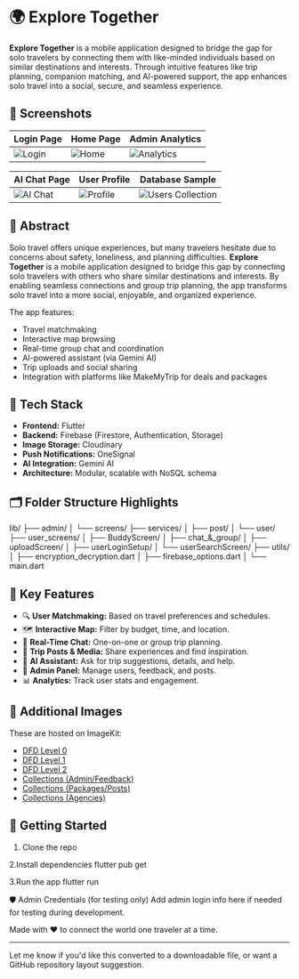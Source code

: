 # 🌍 Explore Together

**Explore Together** is a mobile application designed to bridge the gap for solo travelers by connecting them with like-minded individuals based on similar destinations and interests. Through intuitive features like trip planning, companion matching, and AI-powered support, the app enhances solo travel into a social, secure, and seamless experience.

## 📱 Screenshots

| Login Page | Home Page | Admin Analytics |
|------------|-----------|-----------------|
| ![Login](https://ik.imagekit.io/uthakkan/ExploreTogether/login.jpeg) | ![Home](https://ik.imagekit.io/uthakkan/ExploreTogether/user_homepage.jpeg) | ![Analytics](https://ik.imagekit.io/uthakkan/ExploreTogether/admin_analytics.jpeg) |

| AI Chat Page | User Profile | Database Sample |
|--------------|--------------|-----------------|
| ![AI Chat](https://ik.imagekit.io/uthakkan/ExploreTogether/user_ai_chat.jpeg) | ![Profile](https://ik.imagekit.io/uthakkan/ExploreTogether/user_profile.jpeg) | ![Users Collection](https://ik.imagekit.io/uthakkan/ExploreTogether/coleoction1.jpeg) |

## 📝 Abstract

Solo travel offers unique experiences, but many travelers hesitate due to concerns about safety, loneliness, and planning difficulties. **Explore Together** is a mobile application designed to bridge this gap by connecting solo travelers with others who share similar destinations and interests. By enabling seamless connections and group trip planning, the app transforms solo travel into a more social, enjoyable, and organized experience.

The app features:
- Travel matchmaking
- Interactive map browsing
- Real-time group chat and coordination
- AI-powered assistant (via Gemini AI)
- Trip uploads and social sharing
- Integration with platforms like MakeMyTrip for deals and packages

## 🔧 Tech Stack

- **Frontend:** Flutter
- **Backend:** Firebase (Firestore, Authentication, Storage)
- **Image Storage:** Cloudinary
- **Push Notifications:** OneSignal
- **AI Integration:** Gemini AI
- **Architecture:** Modular, scalable with NoSQL schema

## 🗂️ Folder Structure Highlights

lib/
├── admin/
│ └── screens/
├── services/
│ ├── post/
│ └── user/
├── user_screens/
│ ├── BuddyScreen/
│ ├── chat_&_group/
│ ├── uploadScreen/
│ ├── userLoginSetup/
│ └── userSearchScreen/
├── utils/
│ ├── encryption_decryption.dart
│ ├── firebase_options.dart
│ └── main.dart


## 🧠 Key Features

- 🔍 **User Matchmaking:** Based on travel preferences and schedules.
- 🗺️ **Interactive Map:** Filter by budget, time, and location.
- 💬 **Real-Time Chat:** One-on-one or group trip planning.
- 📸 **Trip Posts & Media:** Share experiences and find inspiration.
- 🎯 **AI Assistant:** Ask for trip suggestions, details, and help.
- 💼 **Admin Panel:** Manage users, feedback, and posts.
- 📊 **Analytics:** Track user stats and engagement.

## 🔗 Additional Images

These are hosted on ImageKit:
- [DFD Level 0](https://ik.imagekit.io/uthakkan/ExploreTogether/level0_dfd.jpeg)
- [DFD Level 1](https://ik.imagekit.io/uthakkan/ExploreTogether/level1_dfd.jpeg)
- [DFD Level 2](https://ik.imagekit.io/uthakkan/ExploreTogether/level2_dfd.jpeg)
- [Collections (Admin/Feedback)](https://ik.imagekit.io/uthakkan/ExploreTogether/coleoction1.jpeg)
- [Collections (Packages/Posts)](https://ik.imagekit.io/uthakkan/ExploreTogether/coleoction2.jpeg)
- [Collections (Agencies)](https://ik.imagekit.io/uthakkan/ExploreTogether/coleoction3.jpeg)

## 🚀 Getting Started

1. Clone the repo
   
2.Install dependencies
  flutter pub get

3.Run the app
  flutter run


🛡️ Admin Credentials (for testing only)
Add admin login info here if needed for testing during development.

Made with ❤️ to connect the world one traveler at a time.

---

Let me know if you'd like this converted to a downloadable file, or want a GitHub repository layout suggestion.

